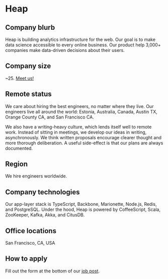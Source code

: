 # Heap

## Company blurb

Heap is building analytics infrastructure for the web. Our goal is to make data science accessible to every online business. Our product help 3,000+ companies make data-driven decisions about their users.

## Company size

~25. [Meet us!](https://heapanalytics.com/about)

## Remote status

We care about hiring the best engineers, no matter where they live. Our engineers live all around the world: Estonia, Australia, Canada, Austin TX, Orange County CA, and San Francisco CA.

We also have a writing-heavy culture, which lends itself well to remote work. Instead of sitting in meetings, we develop our ideas in writing, asynchronously. We think written proposals encourage clearer thought and more thorough deliberation. A useful side-effect is that our plans are always documented.

## Region

We hire engineers worldwide.

## Company technologies

Our app-layer stack is TypeScript, Backbone, Marionette, Node.js, Redis, and PostgreSQL. Under the hood, Heap is powered by CoffeeScript, Scala, ZooKeeper, Kafka, Akka, and CitusDB.

## Office locations

San Francisco, CA, USA

## How to apply

Fill out the form at the bottom of our [job post](https://heapanalytics.com/jobs#engineer).
